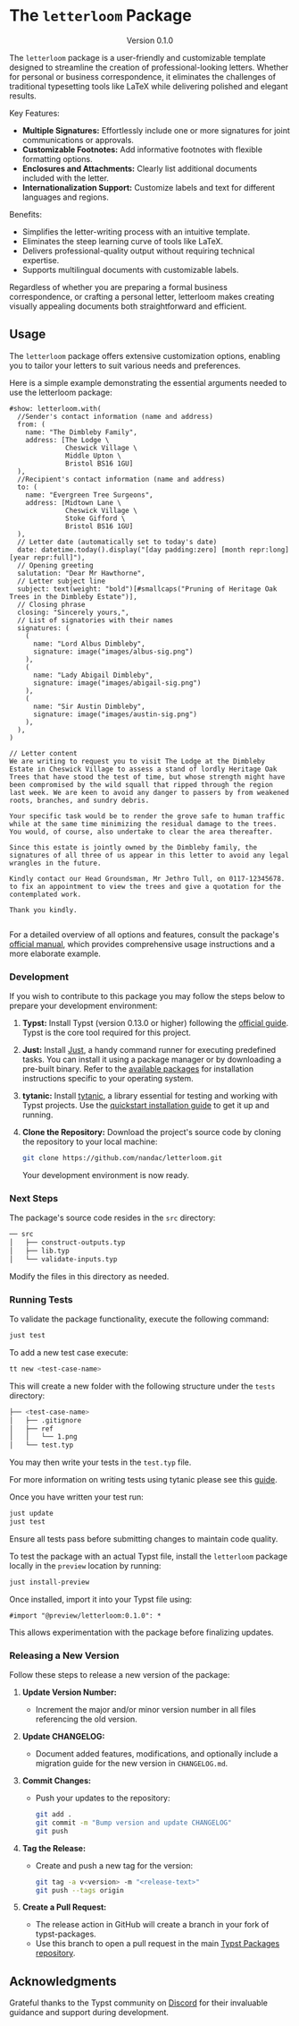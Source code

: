# The `letterloom` Package
<!-- markdownlint-disable MD033 -->
<div align="center">Version 0.1.0</div>

The `letterloom` package is a user-friendly and customizable template designed to streamline the creation of professional-looking letters. Whether for personal or business correspondence, it eliminates the challenges of traditional typesetting tools like LaTeX while delivering polished and elegant results.

Key Features:

* **Multiple Signatures:** Effortlessly include one or more signatures for joint communications or approvals.
* **Customizable Footnotes:** Add informative footnotes with flexible formatting options.
* **Enclosures and Attachments:** Clearly list additional documents included with the letter.
* **Internationalization Support:** Customize labels and text for different languages and regions.

Benefits:

* Simplifies the letter-writing process with an intuitive template.
* Eliminates the steep learning curve of tools like LaTeX.
* Delivers professional-quality output without requiring technical expertise.
* Supports multilingual documents with customizable labels.

Regardless of whether you are preparing a formal business correspondence, or crafting a personal letter, letterloom makes creating visually appealing documents both straightforward and efficient.

## Usage

The `letterloom` package offers extensive customization options, enabling you to tailor your letters to suit various needs and preferences.

Here is a simple example demonstrating the essential arguments needed to use the letterloom package:

```typ
#show: letterloom.with(
  //Sender's contact information (name and address)
  from: (
    name: "The Dimbleby Family",
    address: [The Lodge \
              Cheswick Village \
              Middle Upton \
              Bristol BS16 1GU]
  ),
  //Recipient's contact information (name and address)
  to: (
    name: "Evergreen Tree Surgeons",
    address: [Midtown Lane \
              Cheswick Village \
              Stoke Gifford \
              Bristol BS16 1GU]
  ),
  // Letter date (automatically set to today's date)
  date: datetime.today().display("[day padding:zero] [month repr:long] [year repr:full]"),
  // Opening greeting
  salutation: "Dear Mr Hawthorne",
  // Letter subject line
  subject: text(weight: "bold")[#smallcaps("Pruning of Heritage Oak Trees in the Dimbleby Estate")],
  // Closing phrase
  closing: "Sincerely yours,",
  // List of signatories with their names
  signatures: (
    (
      name: "Lord Albus Dimbleby",
      signature: image("images/albus-sig.png")
    ),
    (
      name: "Lady Abigail Dimbleby",
      signature: image("images/abigail-sig.png")
    ),
    (
      name: "Sir Austin Dimbleby",
      signature: image("images/austin-sig.png")
    ),
  ),
)

// Letter content
We are writing to request you to visit The Lodge at the Dimbleby Estate in Cheswick Village to assess a stand of lordly Heritage Oak Trees that have stood the test of time, but whose strength might have been compromised by the wild squall that ripped through the region last week. We are keen to avoid any danger to passers by from weakened roots, branches, and sundry debris.

Your specific task would be to render the grove safe to human traffic while at the same time minimizing the residual damage to the trees. You would, of course, also undertake to clear the area thereafter.

Since this estate is jointly owned by the Dimbleby family, the signatures of all three of us appear in this letter to avoid any legal wrangles in the future.

Kindly contact our Head Groundsman, Mr Jethro Tull, on 0117-12345678. to fix an appointment to view the trees and give a quotation for the contemplated work.

Thank you kindly.
```

<picture>
  <source media="(prefers-color-scheme: dark)" srcset="./thumbnail-dark.svg">
  <img src="./thumbnail-light.svg" alt ="">
</picture>

For a detailed overview of all options and features, consult the package's [official manual](https://github.com/nandac/letterloom/raw/v0.1.0/docs/manual.pdf), which provides comprehensive usage instructions and a more elaborate example.

### Development

If you wish to contribute to this package you may follow the steps below to prepare your development environment:

1. **Typst:** Install Typst (version 0.13.0 or higher) following the [official guide](https://github.com/typst/typst?tab=readme-ov-file#installation). Typst is the core tool required for this project.

1. **Just:** Install [Just](https://just.systems/man/en/introduction.html), a handy command runner for executing predefined tasks. You can install it using a package manager or by downloading a pre-built binary. Refer to the [available packages](https://just.systems/man/en/packages.html) for installation instructions specific to your operating system.

1. **tytanic:** Install [tytanic](https://tingerrr.github.io/tytanic/index.html), a library essential for testing and working with Typst projects. Use the [quickstart installation guide](https://tingerrr.github.io/tytanic/quickstart/install.html) to get it up and running.

1. **Clone the Repository:** Download the project's source code by cloning the repository to your local machine:

    ```bash
    git clone https://github.com/nandac/letterloom.git
    ```

    Your development environment is now ready.

### Next Steps

The package's source code resides in the `src` directory:

```bash
── src
│   ├── construct-outputs.typ
│   ├── lib.typ
│   └── validate-inputs.typ
```

Modify the files in this directory as needed.

### Running Tests

To validate the package functionality, execute the following command:

```bash
just test
```

To add a new test case execute:

```bash
tt new <test-case-name>
```

This will create a new folder with the following structure under the `tests` directory:

```bash
├── <test-case-name>
│   ├── .gitignore
│   ├── ref
│   │   └── 1.png
│   └── test.typ
```

You may then write your tests in the `test.typ` file.

For more information on writing tests using tytanic please see this [guide](https://typst-community.github.io/tytanic/guides/tests.html).

Once you have written your test run:

```bash
just update
just test
```

Ensure all tests pass before submitting changes to maintain code quality.

To test the package with an actual Typst file, install the `letterloom` package locally in the `preview` location by running:

```bash
just install-preview
```

Once installed, import it into your Typst file using:

```typ
#import "@preview/letterloom:0.1.0": *
```

This allows experimentation with the package before finalizing updates.

### Releasing a New Version

Follow these steps to release a new version of the package:

1. **Update Version Number:**

   * Increment the major and/or minor version number in all files referencing the old version.

1. **Update CHANGELOG:**

   * Document added features, modifications, and optionally include a migration guide for the new version in `CHANGELOG.md`.

1. **Commit Changes:**

   * Push your updates to the repository:

     ```bash
     git add .
     git commit -m "Bump version and update CHANGELOG"
     git push
     ```

1. **Tag the Release:**

   * Create and push a new tag for the version:

     ```bash
     git tag -a v<version> -m "<release-text>"
     git push --tags origin
     ```

1. **Create a Pull Request:**

    * The release action in GitHub will create a branch in your fork of typst-packages.
    * Use this branch to open a pull request in the main [Typst Packages repository](https://github.com/typst/packages).

## Acknowledgments

Grateful thanks to the Typst community on [Discord](https://discord.com/channels/1054443721975922748/1069937650125000807) for their invaluable guidance and support during development.
